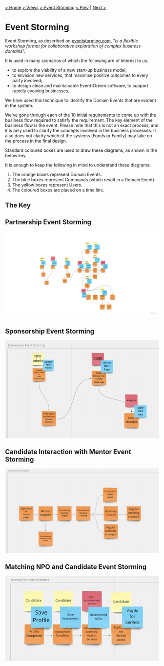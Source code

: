 [> Home](../../README.md) [> Views](../README.md)  [> Event Storming](README.md)
[< Prev](../4.1.FunctionalView/README.md)  |  [Next >](../4.3.Scenarios/README.md)

# Event Storming

Event Storming, as described on [eventstorming.com](https://www.eventstorming.com/), "*is a flexible workshop format for collaborative exploration of complex business domains*".

It is used in many scenarios of which the following are of interest to us.

* to explore the viability of a new start-up business model;
* to envision new services, that maximise positive outcomes to every party involved;
* to design clean and maintainable Event-Driven software, to support rapidly evolving businesses.

We have used this technique to identify the Domain Events that are evident in the system.

We've gone through each of the 10 initial requirements to come up with the business flow required to satisfy the requirement. The key element of the business flow is the event. Please note that this is not an exact process, and it is only used to clarify the concepts involved in the business processes. It also does not clarify which of the systems (Foods or Family) may take on the process in the final design.

Standard coloured boxes are used to draw these diagrams, as shown in the below key.

It is enough to keep the following in mind to understand these diagrams:

1. The orange boxes represent Domain Events.
2. The blue boxes represent Commands (which result in a Domain Event).
3. The yellow boxes represent Users.
4. The coloured boxes are placed on a time line.

## The Key



## Partnership Event Storming

![Partnership-Event-Storming.jpg](../../assets/images/event-storming-partnership.jpg)

## Sponsorship Event Storming

![Partnership-Event-Storming.jpg](../../assets/images/event-storming-sponsorship.png)

## Candidate Interaction with Mentor Event Storming

![Partnership-Event-Storming.jpg](../../assets/images/event-storming-interaction-with-mentor.png)

## Matching NPO and Candidate Event Storming

![Partnership-Event-Storming.jpg](../../assets/images/event-storming-matching-npo-candidate.png)
